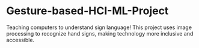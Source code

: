 # Gesture-based-HCI-ML-Project
Teaching computers to understand sign language! This project uses image processing to recognize hand signs, making technology more inclusive and accessible.
